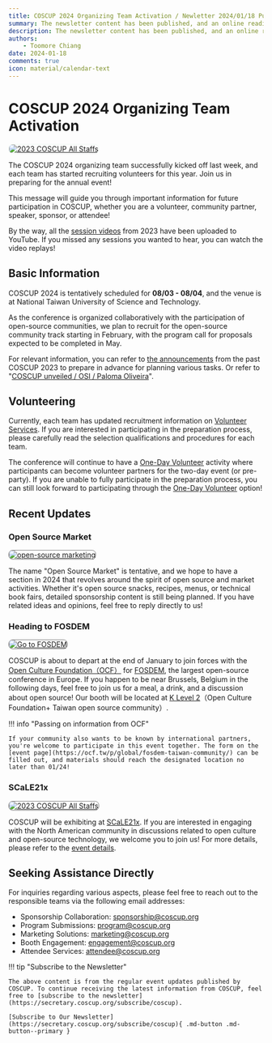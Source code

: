 ```yaml
---
title: COSCUP 2024 Organizing Team Activation / Newletter 2024/01/18 Published
summary: The newsletter content has been published, and an online reading version.
description: The newsletter content has been published, and an online reading version.
authors:
    - Toomore Chiang
date: 2024-01-18
comments: true
icon: material/calendar-text
---
```


# COSCUP 2024 Organizing Team Activation

<a href="https://volunteer.coscup.org/"><img src="https://volunteer.coscup.org/s3/img/2023_skiseiju_924033_1600.jpg"
alt="2023 COSCUP All Staffs" title="2023 COSCUP All Staffs"
style="border-radius: 8px;border:1px solid hsl(142, 52%, 96%);"></a>

The COSCUP 2024 organizing team successfully kicked off last week, and each team has started recruiting volunteers for this year. Join us in preparing for the annual event!

This message will guide you through important information for future participation in COSCUP, whether you are a volunteer, community partner, speaker, sponsor, or attendee!

By the way, all the [session videos](https://www.youtube.com/@coscup) from 2023 have been uploaded to YouTube. If you missed any sessions you wanted to hear, you can watch the video replays!

## Basic Information

COSCUP 2024 is tentatively scheduled for **08/03 - 08/04**, and the venue is at National Taiwan University of Science and Technology.

As the conference is organized collaboratively with the participation of open-source communities, we plan to recruit for the open-source community track starting in February, with the program call for proposals expected to be completed in May.

For relevant information, you can refer to [the announcements](https://blog.coscup.org/2023/05/ways-to-join-coscup-2023.html) from the past COSCUP 2023 to prepare in advance for planning various tasks. Or refer to "[COSCUP unveiled / OSI / Paloma Oliveira](https://blog.opensource.org/coscup-unveiled/)".

## Volunteering

Currently, each team has updated recruitment information on [Volunteer Services](https://volunteer.coscup.org/). If you are interested in participating in the preparation process, please carefully read the selection qualifications and procedures for each team.

The conference will continue to have a [One-Day Volunteer](https://volunteer.coscup.org/tasks/2023) activity where participants can become volunteer partners for the two-day event (or pre-party). If you are unable to fully participate in the preparation process, you can still look forward to participating through the [One-Day Volunteer](https://volunteer.coscup.org/tasks/2023) option!

## Recent Updates

### Open Source Market

<a href="https://volunteer.coscup.org/s3/img/2024_0118_book.png"><img src="https://volunteer.coscup.org/s3/img/2024_0118_book.png"
alt="open-source marketing" title="open-source marketing"
style="border-radius: 8px;border:1px solid hsl(0, 0%, 50%);"></a>

The name "Open Source Market" is tentative, and we hope to have a section in 2024 that revolves around the spirit of open source and market activities. Whether it's open source snacks, recipes, menus, or technical book fairs, detailed sponsorship content is still being planned. If you have related ideas and opinions, feel free to reply directly to us!

### Heading to FOSDEM

<a href="https://volunteer.coscup.org/s3/img/2024_0118_fosdem.png"><img src="https://volunteer.coscup.org/s3/img/2024_0118_fosdem.png"
alt="Go to FOSDEM" title="Go to FOSDEM"
style="border-radius: 8px;border:1px solid hsl(0, 0%, 50%);"></a>

COSCUP is about to depart at the end of January to join forces with the [Open Culture Foundation（OCF）](https://ocf.tw/) for [FOSDEM](https://fosdem.org/2024/), the largest open-source conference in Europe. If you happen to be near Brussels, Belgium in the following days, feel free to join us for a meal, a drink, and a discussion about open source! Our booth will be located at [K Level 2](https://fosdem.org/2024/stands/)（Open Culture Foundation+ Taiwan open source community）.

!!! info "Passing on information from OCF"

    If your community also wants to be known by international partners, you're welcome to participate in this event together. The form on the [event page](https://ocf.tw/p/global/fosdem-taiwan-community/) can be filled out, and materials should reach the designated location no later than 01/24!

### SCaLE21x

<a href="https://volunteer.coscup.org/s3/img/2024_0118_scale.png"><img src="https://volunteer.coscup.org/s3/img/2024_0118_scale.png"
alt="2023 COSCUP All Staffs" title="2023 COSCUP All Staffs"
style="border-radius: 8px;border:1px solid hsl(0, 0%, 50%);"></a>

COSCUP will be exhibiting at [SCaLE21x](https://www.socallinuxexpo.org/scale/21x). If you are interested in engaging with the North American community in discussions related to open culture and open-source technology, we welcome you to join us! For more details, please refer to the [event details](https://hackmd.io/jeDQp1fMR2mMsYHklvzoRw).

## Seeking Assistance Directly

For inquiries regarding various aspects, please feel free to reach out to the responsible teams via the following email addresses:

- Sponsorship Collaboration: [sponsorship@coscup.org](mailto:sponsorship@coscup.org)
- Program Submissions: [program@coscup.org](mailto:program@coscup.org)
- Marketing Solutions: [marketing@coscup.org](mailto:marketing@coscup.org)
- Booth Engagement: [engagement@coscup.org](mailto:engagement@coscup.org)
- Attendee Services: [attendee@coscup.org](mailto:attendee@coscup.org)

!!! tip "Subscribe to the Newsletter"

    The above content is from the regular event updates published by COSCUP. To continue receiving the latest information from COSCUP, feel free to [subscribe to the newsletter](https://secretary.coscup.org/subscribe/coscup).

    [Subscribe to Our Newsletter](https://secretary.coscup.org/subscribe/coscup){ .md-button .md-button--primary }
